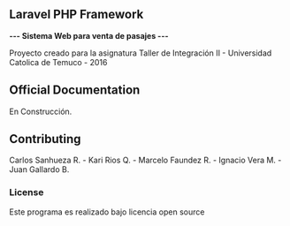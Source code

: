 ## Laravel PHP Framework

**--- Sistema Web para venta de pasajes ---**

Proyecto creado para la asignatura Taller de Integración II - Universidad Catolica de Temuco - 2016


## Official Documentation

En Construcción.


## Contributing

Carlos Sanhueza R. - Kari Rios Q. - Marcelo Faundez R. - Ignacio Vera M. - Juan Gallardo B.


### License

Este programa es realizado bajo licencia open source
